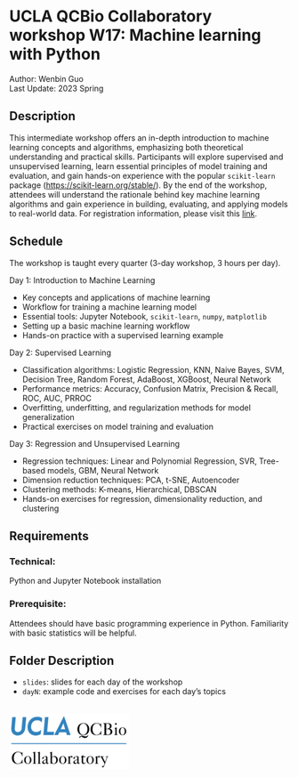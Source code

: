 # UCLA QCBio Collaboratory workshop W17: Machine learning with Python
Author: Wenbin Guo \
Last Update: 2023 Spring


## Description
This intermediate workshop offers an in-depth introduction to machine learning concepts and algorithms, emphasizing both theoretical understanding and practical skills. Participants will explore supervised and unsupervised learning, learn essential principles of model training and evaluation, and gain hands-on experience with the popular `scikit-learn` package (https://scikit-learn.org/stable/). By the end of the workshop, attendees will understand the rationale behind key machine learning algorithms and gain experience in building, evaluating, and applying models to real-world data. For registration information, please visit this [link](https://qcb.ucla.edu/collaboratory/workshops/w17-machine-learning-with-python/).


## Schedule
The workshop is taught every quarter (3-day workshop, 3 hours per day).

Day 1: Introduction to Machine Learning
- Key concepts and applications of machine learning
- Workflow for training a machine learning model
- Essential tools: Jupyter Notebook, `scikit-learn`, `numpy`, `matplotlib`
- Setting up a basic machine learning workflow
- Hands-on practice with a supervised learning example

Day 2: Supervised Learning
- Classification algorithms: Logistic Regression, KNN, Naive Bayes, SVM, Decision Tree, Random Forest, AdaBoost, XGBoost, Neural Network
- Performance metrics: Accuracy, Confusion Matrix, Precision & Recall, ROC, AUC, PRROC
- Overfitting, underfitting, and regularization methods for model generalization
- Practical exercises on model training and evaluation

Day 3: Regression and Unsupervised Learning
- Regression techniques: Linear and Polynomial Regression, SVR, Tree-based models, GBM, Neural Network
- Dimension reduction techniques: PCA, t-SNE, Autoencoder
- Clustering methods: K-means, Hierarchical, DBSCAN
- Hands-on exercises for regression, dimensionality reduction, and clustering


## Requirements
### Technical: 
Python and Jupyter Notebook installation

### Prerequisite:
Attendees should have basic programming experience in Python. Familiarity with basic statistics will be helpful.


## Folder Description
- `slides`: slides for each day of the workshop
- `dayN`: example code and exercises for each day’s topics

<br/>

<img src="./slides/UCLA_QCBio-logo.png" width="215" height="100">

